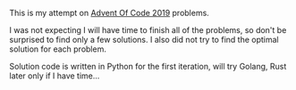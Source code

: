 This is my attempt on [Advent Of Code 2019](https://adventofcode.com/2019) problems.

I was not expecting I will have time to finish all of the problems, so don't be surprised 
to find only a few solutions. I also did not try to find the optimal solution for each
problem.

Solution code is written in Python for the first iteration, will try Golang, Rust later
only if I have time...
